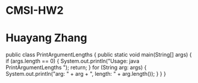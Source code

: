 # CMSI-HW2
# Huayang Zhang
public class PrintArgumentLengths 
{ 
  public static void main(String[] args)
  {
   if (args.length == 0) 
  	{ 
    System.out.println("Usage: java PrintArgumentLengths <any number of arguments>");
    return;
    }
    for (String arg: args) 
    { 
      System.out.println("arg: " + arg + ", length: " + arg.length()); 
    }
  }
}
